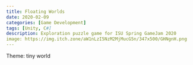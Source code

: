 ```yaml
---
title: Floating Worlds
date: 2020-02-09
categories: [Game Development]
tags: [Unity, C#]   
description: Exploration puzzle game for ISU Spring GameJam 2020
image: https://img.itch.zone/aW1nLzI5NzM2MjMucG5n/347x500/GHNgnH.png
---
```


Theme: tiny world
